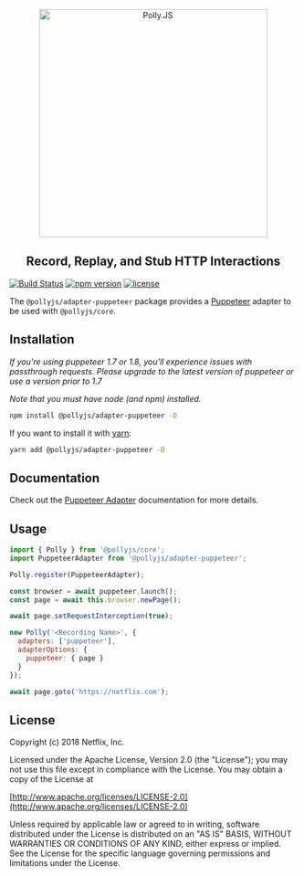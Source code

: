 <p align="center">
  <img alt="Polly.JS" width="400px" src="https://netflix.github.io/pollyjs/assets/images/wordmark-logo-alt.png" />
</p>
<h2 align="center">Record, Replay, and Stub HTTP Interactions</h2>

[![Build Status](https://travis-ci.com/Netflix/pollyjs.svg?branch=master)](https://travis-ci.com/Netflix/pollyjs)
[![npm version](https://badge.fury.io/js/%40pollyjs%2Fadapter-puppeteer.svg)](https://badge.fury.io/js/%40pollyjs%2Fadapter-puppeteer)
[![license](https://img.shields.io/github/license/Netflix/pollyjs.svg)](http://www.apache.org/licenses/LICENSE-2.0)

The `@pollyjs/adapter-puppeteer` package provides a [Puppeteer](https://github.com/GoogleChrome/puppeteer) adapter
to be used with `@pollyjs/core`.

## Installation

_If you're using puppeteer 1.7 or 1.8, you'll experience issues with passthrough requests. Please upgrade to the latest version of puppeteer or use a version prior to 1.7_

_Note that you must have node (and npm) installed._

```bash
npm install @pollyjs/adapter-puppeteer -D
```

If you want to install it with [yarn](https://yarnpkg.com):

```bash
yarn add @pollyjs/adapter-puppeteer -D
```

## Documentation

Check out the [Puppeteer Adapter](https://netflix.github.io/pollyjs/#/adapters/puppeteer)
documentation for more details.

## Usage

```js
import { Polly } from '@pollyjs/core';
import PuppeteerAdapter from '@pollyjs/adapter-puppeteer';

Polly.register(PuppeteerAdapter);

const browser = await puppeteer.launch();
const page = await this.browser.newPage();

await page.setRequestInterception(true);

new Polly('<Recording Name>', {
  adapters: ['puppeteer'],
  adapterOptions: {
    puppeteer: { page }
  }
});

await page.goto('https://netflix.com');
```

## License

Copyright (c) 2018 Netflix, Inc.

Licensed under the Apache License, Version 2.0 (the "License"); you may not use this file except in compliance with the License. You may obtain a copy of the License at

[http://www.apache.org/licenses/LICENSE-2.0](http://www.apache.org/licenses/LICENSE-2.0)

Unless required by applicable law or agreed to in writing, software distributed under the License is distributed on an "AS IS" BASIS, WITHOUT WARRANTIES OR CONDITIONS OF ANY KIND, either express or implied. See the License for the specific language governing permissions and limitations under the License.
